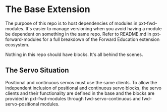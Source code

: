 # The Base Extension

The purpose of this repo is to host dependencies of modules in pxt-fwd-modules. It's easier to manage versioning when you avoid having a module be dependent on something in the same repo. Refer to README.md in pxt-forward-modules for a full breakdown of the Forward Education extension ecosystem.

Nothing in this repo should have blocks. It's all behind the scenes.

## The Servo Situation

Positional and continuous servos must use the same clients. To allow the independent inclusion of positional and continuous servo blocks, the servo clients and their functionality are defined in the base and the blocks are provided in pxt-fwd-modules through fwd-servo-continuous and fwd-servo-positional modules.
